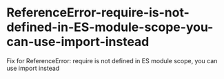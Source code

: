 # ReferenceError-require-is-not-defined-in-ES-module-scope-you-can-use-import-instead
Fix for ReferenceError: require is not defined in ES module scope, you can use import instead
